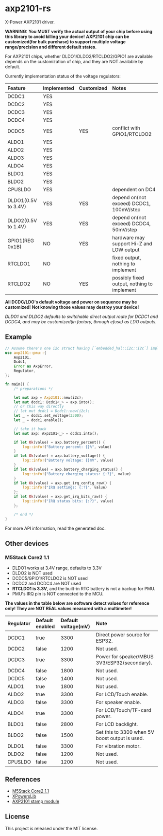 # axp2101-rs

X-Power AXP2101 driver.

**WARNING:**
**You MUST verify the actual output of your chip before using this library to avoid killing your device!**
**AXP2101 chip can be customized(for bulk purchase) to support multiple voltage range/precision and different default states.**

For AXP2101 chips, whether DLDO1/DLDO2/RTCLDO2/GPIO1 are available depends
on the customization of chip, and they are NOT available by default.

Currently implementation status of the voltage regulators:

Feature | Implemented | Customized | Notes
:- | :- | :- | :-
DCDC1 | YES
DCDC2 | YES
DCDC3 | YES
DCDC4 | YES
DCDC5 | YES | YES | conflict with GPIO1/RTCLDO2
ALDO1 | YES
ALDO2 | YES
ALDO3 | YES
ALDO4 | YES
BLDO1 | YES
BLDO2 | YES
CPUSLDO | YES | | dependent on DC4
DLDO1(0.5V to 3.4V) | YES | YES | depend on(not exceed) DCDC1, 100mV/step
DLDO2(0.5V to 1.4V) | YES | YES | depend on(not exceed) DCDC4, 50mV/step
GPIO1(REG 0x1B) | NO | YES | hardware may support Hi-Z and LOW output
RTCLDO1 | NO |  | fixed output, nothing to implement
RTCLDO2 | NO | YES | possibly fixed output, nothing to implement

**All DCDC/LDO's default voltage and power on sequence may be customized!**
**Not knowing those values may destroy your device!**

*DLDO1 and DLDO2 defaults to switchable direct output route for DCDC1 and DCDC4, and may be customized(in factory, through efuse) as LDO outputs.*

## Example

```rust
// Assume there's one i2c struct having [`embedded_hal::i2c::I2c`] implemented.
use axp2101::pmu::{
    Axp2101,
    Dcdc1,
    Error as AxpError,
    Regulator,
};

fn main() {
    /* preparations */

    let mut axp = Axp2101::new(i2c);
    let mut dcdc1: Dcdc1<_> = axp.into();
    // or this way directly
    // let mut dcdc1 = Dcdc1::new(i2c);
    let _ = dcdc1.set_voltage(3300);
    let _ = dcdc1.enable();

    // take it back
    let mut axp: Axp2101<_> = dcdc1.into();

    if let Ok(value) = axp.battery_percent() {
        log::info!("Battery percent: {}%", value)
    }
    if let Ok(value) = axp.battery_voltage() {
        log::info!("Battery voltage: {}mV", value)
    }
    if let Ok(value) = axp.battery_charging_status() {
        log::info!("Battery charging status: {:?}", value)
    }
    if let Ok(value) = axp.get_irq_config_raw() {
        log::info!("IRQ settings: {:?}", value)
    };
    if let Ok(value) = axp.get_irq_bits_raw() {
        log::info!("IRQ status bits: {:?}", value)
    };

    /* end */
}
```

For more API information, read the generated doc.

## Other devices

### M5Stack Core2 1.1

- DLDO1 works at 3.4V range, defaults to 3.3V
- DLDO2 is NOT used
- DCDC5/GPIO1/RTCLDO2 is NOT used
- DCDC2 and DCDC4 are NOT used
- **RTCLDO1 is 3.3V**, and the built-in RTC battery is not a backup for PMU.
- PMU's IRQ pin is NOT connected to the MCU.

**The values in the table below are software detect values for reference only! They are NOT REAL values measured with a multimeter!**

Regulator| Default enabled| Default voltage(mV)| Note
:- | :- | :- | :-
DCDC1| true| 3300| Direct power source for ESP32.
DCDC2| false| 1200| Not used.
DCDC3| true| 3300| Power for speaker/MBUS 3V3/ESP32(secondary).
DCDC4| false| 1800| Not used.
DCDC5| false| 1400| Not used.
ALDO1| true| 1800| Not used.
ALDO2| true| 3300| For LCD/Touch enable.
ALDO3| false| 3300| For speaker enable.
ALDO4| true| 3300| For LCD/Touch/TF-card power.
BLDO1| false| 2800| For LCD backlight.
BLDO2| false| 1500| Set this to 3300 when 5V boost output is used.
DLDO1| false| 3300| For vibration motor.
DLDO2| false| 1200| Not used.
CPUSLDO| false| 1200| Not used.

## References

- [M5Stack Core2 1.1](https://docs.m5stack.com/en/core/Core2%20v1.1)
- [XPowersLib](https://github.com/lewisxhe/XPowersLib)
- [AXP2101 stamp module](https://oshwhub.com/mondraker/axp2101_2023-11-18_20-15-19)

## License

This project is released under the MIT license.
